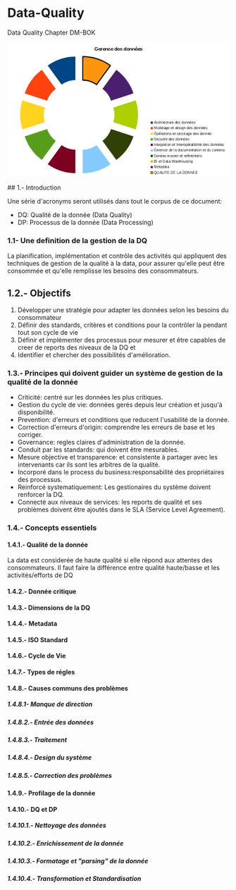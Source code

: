 <h1> Data-Quality </h1>
Data Quality Chapter DM-BOK

<p align="center">
  <img src=https://github.com/robnob/Data-Quality/blob/main/Framework.PNG width="600" title="hover text">
</p>
## 1.- Introduction

Une série d'acronyms seront utilisés dans tout le corpus de ce document:
<ul>
  <li>DQ: Qualité de la donnée (Data Quality)</li>
  <li>DP: Processus de la donnée (Data Processing)</li>
</ul>


### 1.1- Une definition de la gestion de la DQ

La planification, implémentation et contrôle des activités qui appliquent des techniques de gestion de la qualité à la data, pour assurer qu'elle peut être consommée et qu'elle remplisse les besoins des consommateurs.

## 1.2.- Objectifs
<ol>
  <li> Développer une stratégie pour adapter les données selon les besoins du consommateur</li>
  <li> Définir des standards, critères et conditions pour la contrôler la pendant tout son cycle de vie </li> 
  <li> Définir et implémenter des processus pour mesurer et être capables de creer de reports des niveaux de la DQ et </li>
  <li> Identifier et chercher des possibilités d'amélioration.
</ol>

### 1.3.- Principes qui doivent guider un système de gestion de la qualité de la donnée
<ul>
  <li>Criticité: centré sur les données les plus critiques.</li>
  <li>Gestion du cycle de vie: données gerés depuis leur création et jusqu'à disponibilité.</li>
  <li>Prevention: d'erreurs et conditions que reducent l'usabilité de la donnée.</li>
  <li>Correction d'erreurs d'origin: comprendre les erreurs de base et les corriger.</li>
  <li>Governance: regles claires d'administration de la donnée.</li>
  <li>Conduit par les standards: qui doivent être mesurables.</li>
  <li>Mesure objective et transparence: et consistente à partager avec les intervenants car ils sont les arbitres de la qualité.</li>
  <li>Incorporé dans le process du business:responsabilité des propriétaires des processus.</li>
  <li>Reinforcé systematiquement: Les gestionaires du système doivent renforcer la DQ.</li>
  <li>Connecté aux niveaux de services: les reports de qualité et ses problèmes doivent être ajoutés dans le SLA (Service Level Agreement).</li>
</ul>

### 1.4.- Concepts essentiels
#### 1.4.1.- Qualité de la donnée
La data est considerée de haute qualité si elle répond aux attentes des consommateurs. 
Il faut faire la différence entre qualité haute/basse et les activités/efforts de DQ
#### 1.4.2.- Donnée critique
#### 1.4.3.- Dimensions de la DQ
#### 1.4.4.- Metadata
#### 1.4.5.- ISO Standard
#### 1.4.6.- Cycle de Vie
#### 1.4.7.- Types de régles
#### 1.4.8.- Causes communs des problèmes
##### 1.4.8.1- Manque de direction
##### 1.4.8.2.- Entrée des données
##### 1.4.8.3.- Traitement
##### 1.4.8.4.- Design du système
##### 1.4.8.5.- Correction des problèmes
#### 1.4.9.- Profilage de la donnée
#### 1.4.10.- DQ et DP
##### 1.4.10.1.- Nettoyage des données
##### 1.4.10.2.- Enrichissement de la donnée
##### 1.4.10.3.- Formatage et "parsing" de la donnée
##### 1.4.10.4.- Transformation et Standardisation










    


    



